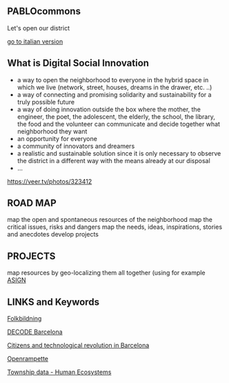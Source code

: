 ## PABLOcommons

Let's open our district

[go to italian version](https://pablocommons.github.io/)

## What is Digital Social Innovation

* a way to open the neighborhood to everyone in the hybrid space in which we live (network, street, houses, dreams in the drawer, etc. ..)
* a way of connecting and promising solidarity and sustainability for a truly possible future
* a way of doing innovation outside the box where the mother, the engineer, the poet, the adolescent, the elderly, the school, the library, the food and the volunteer can communicate and decide together what neighborhood they want
* an opportunity for everyone
* a community of innovators and dreamers
* a realistic and sustainable solution since it is only necessary to observe the district in a different way with the means already at our disposal
* ...

https://veer.tv/photos/323412

## ROAD MAP
map the open and spontaneous resources of the neighborhood
map the critical issues, risks and dangers
map the needs, ideas, inspirations, stories and anecdotes
develop projects

## PROJECTS
map resources by geo-localizing them all together (using for example [ASIGN](https://asign.cern.ch/)




## LINKS and Keywords
[Folkbildning](http://www.folkuniversitetet.se/In-English/About-Folkuniversitetet/what-is-folkbildning/)

[DECODE Barcelona](https://www.decodeproject.eu/what-decode)

[Citizens and technological revolution in Barcelona](http://temi.repubblica.it/micromega-online/si-scrive-rete-si-legge-cambiamento-la-rivoluzione-tecnologica-di-barcellona/)

[Openrampette](http://rampette.opencare.cc/)

[Township data - Human Ecosystems](https://www.he-r.it/her-she-loves-san-lorenzo-winter-2018-calls/?fbclid=IwAR2Gc3hZQ6MoTupLmvCMEiWFPIWUjlQrV0NOqBgpG86cGaYO6rjDeqbVzM8)
